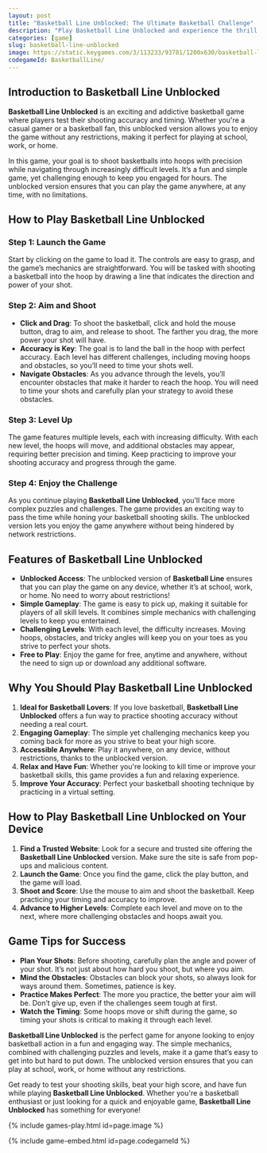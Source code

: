 ```yaml
---
layout: post
title: "Basketball Line Unblocked: The Ultimate Basketball Challenge"
description: "Play Basketball Line Unblocked and experience the thrill of shooting hoops without restrictions. Perfect for basketball lovers, this game lets you practice your skills and improve your accuracy."
categories: [game]
slug: basketball-line-unblocked
image: https://static.keygames.com/3/113233/93781/1200x630/basketball-line.webp
codegameId: BasketballLine/
---
```


## Introduction to Basketball Line Unblocked

**Basketball Line Unblocked** is an exciting and addictive basketball game where players test their shooting accuracy and timing. Whether you're a casual gamer or a basketball fan, this unblocked version allows you to enjoy the game without any restrictions, making it perfect for playing at school, work, or home. 

In this game, your goal is to shoot basketballs into hoops with precision while navigating through increasingly difficult levels. It’s a fun and simple game, yet challenging enough to keep you engaged for hours. The unblocked version ensures that you can play the game anywhere, at any time, with no limitations.

## How to Play Basketball Line Unblocked

### Step 1: Launch the Game

Start by clicking on the game to load it. The controls are easy to grasp, and the game’s mechanics are straightforward. You will be tasked with shooting a basketball into the hoop by drawing a line that indicates the direction and power of your shot.

### Step 2: Aim and Shoot

- **Click and Drag**: To shoot the basketball, click and hold the mouse button, drag to aim, and release to shoot. The farther you drag, the more power your shot will have. 
- **Accuracy is Key**: The goal is to land the ball in the hoop with perfect accuracy. Each level has different challenges, including moving hoops and obstacles, so you’ll need to time your shots well.
- **Navigate Obstacles**: As you advance through the levels, you’ll encounter obstacles that make it harder to reach the hoop. You will need to time your shots and carefully plan your strategy to avoid these obstacles.

### Step 3: Level Up

The game features multiple levels, each with increasing difficulty. With each new level, the hoops will move, and additional obstacles may appear, requiring better precision and timing. Keep practicing to improve your shooting accuracy and progress through the game.

### Step 4: Enjoy the Challenge

As you continue playing **Basketball Line Unblocked**, you’ll face more complex puzzles and challenges. The game provides an exciting way to pass the time while honing your basketball shooting skills. The unblocked version lets you enjoy the game anywhere without being hindered by network restrictions.

## Features of Basketball Line Unblocked

- **Unblocked Access**: The unblocked version of **Basketball Line** ensures that you can play the game on any device, whether it’s at school, work, or home. No need to worry about restrictions!
- **Simple Gameplay**: The game is easy to pick up, making it suitable for players of all skill levels. It combines simple mechanics with challenging levels to keep you entertained.
- **Challenging Levels**: With each level, the difficulty increases. Moving hoops, obstacles, and tricky angles will keep you on your toes as you strive to perfect your shots.
- **Free to Play**: Enjoy the game for free, anytime and anywhere, without the need to sign up or download any additional software.

## Why You Should Play Basketball Line Unblocked

1. **Ideal for Basketball Lovers**: If you love basketball, **Basketball Line Unblocked** offers a fun way to practice shooting accuracy without needing a real court.
2. **Engaging Gameplay**: The simple yet challenging mechanics keep you coming back for more as you strive to beat your high score.
3. **Accessible Anywhere**: Play it anywhere, on any device, without restrictions, thanks to the unblocked version.
4. **Relax and Have Fun**: Whether you're looking to kill time or improve your basketball skills, this game provides a fun and relaxing experience.
5. **Improve Your Accuracy**: Perfect your basketball shooting technique by practicing in a virtual setting.

## How to Play Basketball Line Unblocked on Your Device

1. **Find a Trusted Website**: Look for a secure and trusted site offering the **Basketball Line Unblocked** version. Make sure the site is safe from pop-ups and malicious content.
2. **Launch the Game**: Once you find the game, click the play button, and the game will load.
3. **Shoot and Score**: Use the mouse to aim and shoot the basketball. Keep practicing your timing and accuracy to improve.
4. **Advance to Higher Levels**: Complete each level and move on to the next, where more challenging obstacles and hoops await you.

## Game Tips for Success

- **Plan Your Shots**: Before shooting, carefully plan the angle and power of your shot. It’s not just about how hard you shoot, but where you aim.
- **Mind the Obstacles**: Obstacles can block your shots, so always look for ways around them. Sometimes, patience is key.
- **Practice Makes Perfect**: The more you practice, the better your aim will be. Don’t give up, even if the challenges seem tough at first.
- **Watch the Timing**: Some hoops move or shift during the game, so timing your shots is critical to making it through each level.

**Basketball Line Unblocked** is the perfect game for anyone looking to enjoy basketball action in a fun and engaging way. The simple mechanics, combined with challenging puzzles and levels, make it a game that’s easy to get into but hard to put down. The unblocked version ensures that you can play at school, work, or home without any restrictions.

Get ready to test your shooting skills, beat your high score, and have fun while playing **Basketball Line Unblocked**. Whether you're a basketball enthusiast or just looking for a quick and enjoyable game, **Basketball Line Unblocked** has something for everyone!

{% include games-play.html id=page.image %}

{% include game-embed.html id=page.codegameId %}
